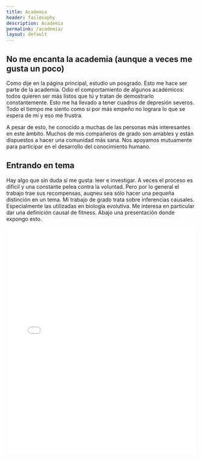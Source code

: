 ```yaml
---
title: Academia
header: failosophy
description: Academia
permalink: /academia/
layout: default
---
```

## No me encanta la academia (aunque a veces me gusta un poco)

Como dije en la página principal, estudio un posgrado. Esto me hace ser parte de la academia. Odio el comportamiento de algunos académicos: todos quieren ser más listos que tú y tratan de demostrarlo constantemente. Esto me ha llevado a tener cuadros de depresión severos. Todo el tiempo me siento como si por más empeño no lograra lo que se espera de mí y eso me frustra.

A pesar de esto, he conocido a muchas de las personas más interesantes en este ámbito. Muchos de mis compañeros de grado son amables y están dispuestos a hacer una comunidad más sana. Nos apoyamos mutuamente para participar en el desarrollo del conocimiento humano.

## Entrando en tema

Hay algo que sin duda sí me gusta: leer e investigar. A veces el proceso es difícil y una constante pelea contra la voluntad. Pero por lo general el trabajo trae sus recompensas, auqneu sea sólo hacer una pequeña distinción en un tema. Mi trabajo de grado trata sobre inferencias causales. Especialmente las utilizadas en biología evolutiva. Me interesa en particular dar una definición causal de fitness. Abajo una presentación donde expongo esto.

 <embed src="/failosophy/assets/images/output.pdf" type="application/pdf" width="100%" height="600px" />
